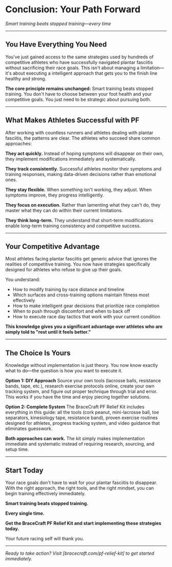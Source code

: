 # Conclusion: Your Path Forward
*Smart training beats stopped training—every time*

---

## You Have Everything You Need

You've just gained access to the same strategies used by hundreds of competitive athletes who have successfully navigated plantar fasciitis without sacrificing their race goals. This isn't about managing a limitation—it's about executing a intelligent approach that gets you to the finish line healthy and strong.

**The core principle remains unchanged:** Smart training beats stopped training. You don't have to choose between your foot health and your competitive goals. You just need to be strategic about pursuing both.

---

## What Makes Athletes Successful with PF

After working with countless runners and athletes dealing with plantar fasciitis, the patterns are clear. The athletes who succeed share common approaches:

**They act quickly.** Instead of hoping symptoms will disappear on their own, they implement modifications immediately and systematically.

**They track consistently.** Successful athletes monitor their symptoms and training responses, making data-driven decisions rather than emotional ones.

**They stay flexible.** When something isn't working, they adjust. When symptoms improve, they progress intelligently.

**They focus on execution.** Rather than lamenting what they can't do, they master what they can do within their current limitations.

**They think long-term.** They understand that short-term modifications enable long-term training consistency and competitive success.

---

## Your Competitive Advantage

Most athletes facing plantar fasciitis get generic advice that ignores the realities of competitive training. You now have strategies specifically designed for athletes who refuse to give up their goals.

You understand:
- How to modify training by race distance and timeline
- Which surfaces and cross-training options maintain fitness most effectively  
- How to make intelligent gear decisions that prioritize race completion
- When to push through discomfort and when to back off
- How to execute race day tactics that work with your current condition

**This knowledge gives you a significant advantage over athletes who are simply told to "rest until it feels better."**

---

## The Choice Is Yours

Knowledge without implementation is just theory. You now know exactly what to do—the question is how you want to execute it.

**Option 1: DIY Approach**
Source your own tools (lacrosse balls, resistance bands, tape, etc.), research exercise protocols online, create your own tracking system, and figure out proper technique through trial and error. This works if you have the time and enjoy piecing together solutions.

**Option 2: Complete System**
The BraceCraft PF Relief Kit includes everything in this guide: all the tools (cork peanut, mini-lacrosse ball, toe separators, kinesiology tape, resistance band), proven exercise routines designed for athletes, progress tracking system, and video guidance that eliminates guesswork.

**Both approaches can work.** The kit simply makes implementation immediate and systematic instead of requiring research, sourcing, and setup time.

---

## Start Today

Your race goals don't have to wait for your plantar fasciitis to disappear. With the right approach, the right tools, and the right mindset, you can begin training effectively immediately.

**Smart training beats stopped training.**

**Every single time.**

**Get the BraceCraft PF Relief Kit and start implementing these strategies today.**

Your future racing self will thank you.

---

*Ready to take action? Visit [bracecraft.com/pf-relief-kit] to get started immediately.*